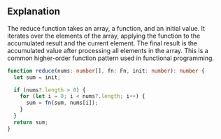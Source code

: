 ## Explanation


The reduce function takes an array, a function, and an initial value. It iterates over the elements of the array, applying the function to the accumulated result and the current element. The final result is the accumulated value after processing all elements in the array. This is a common higher-order function pattern used in functional programming.

```ts
function reduce(nums: number[], fn: Fn, init: number): number {
  let sum = init;

  if (nums?.length > 0) {
    for (let i = 0; i < nums?.length; i++) {
      sum = fn(sum, nums[i]);
    }
  }
  return sum;
}
```